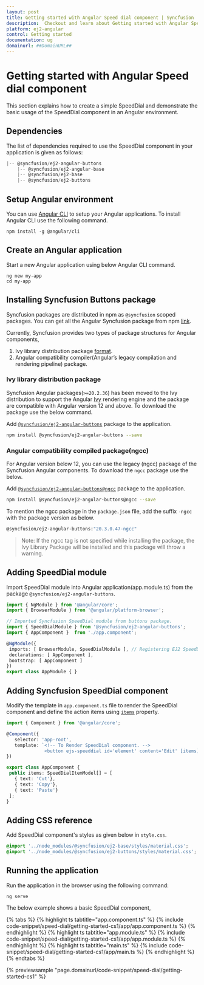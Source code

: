 ```yaml
---
layout: post
title: Getting started with Angular Speed dial component | Syncfusion
description:  Checkout and learn about Getting started with Angular Speed dial component of Syncfusion Essential JS 2 and more details.
platform: ej2-angular
control: Getting started 
documentation: ug
domainurl: ##DomainURL##
---
```


# Getting started with Angular Speed dial component

This section explains how to create a simple SpeedDial and demonstrate the basic usage of the SpeedDial component in an Angular environment.

## Dependencies

The list of dependencies required to use the SpeedDial component in your application is given as follows:

```js
|-- @syncfusion/ej2-angular-buttons
    |-- @syncfusion/ej2-angular-base
    |-- @syncfusion/ej2-base
    |-- @syncfusion/ej2-buttons
```

## Setup Angular environment

You can use [Angular CLI](https://github.com/angular/angular-cli) to setup your Angular applications. To install Angular CLI use the following command.

```
npm install -g @angular/cli
```

## Create an Angular application

Start a new Angular application using below Angular CLI command.

```
ng new my-app
cd my-app
```

## Installing Syncfusion Buttons package

Syncfusion packages are distributed in npm as `@syncfusion` scoped packages. You can get all the Angular Syncfusion package from npm [link]( https://www.npmjs.com/search?q=%40syncfusion%2Fej2-angular- ).

Currently, Syncfusion provides two types of package structures for Angular components,
1. Ivy library distribution package [format](https://angular.io/guide/angular-package-format#angular-package-format).
2. Angular compatibility compiler(Angular’s legacy compilation and rendering pipeline) package.

### Ivy library distribution package

Syncfusion Angular packages(`>=20.2.36`) has been moved to the Ivy distribution to support the Angular [Ivy](https://docs.angular.lat/guide/ivy) rendering engine and the package are compatible with Angular version 12 and above. To download the package use the below command.

Add [`@syncfusion/ej2-angular-buttons`](https://www.npmjs.com/package/@syncfusion/ej2-angular-buttons/v/20.3.47) package to the application.

```bash
npm install @syncfusion/ej2-angular-buttons --save
```

### Angular compatibility compiled package(ngcc)

For Angular version below 12, you can use the legacy (ngcc) package of the Syncfusion Angular components. To download the `ngcc` package use the below.

Add [`@syncfusion/ej2-angular-buttons@ngcc`](https://www.npmjs.com/package/@syncfusion/ej2-angular-buttons/v/20.3.47-ngcc) package to the application.

```bash
npm install @syncfusion/ej2-angular-buttons@ngcc --save
```

To mention the ngcc package in the `package.json` file, add the suffix `-ngcc` with the package version as below.

```bash
@syncfusion/ej2-angular-buttons:"20.3.0.47-ngcc"
```

>Note: If the ngcc tag is not specified while installing the package, the Ivy Library Package will be installed and this package will throw a warning.

## Adding SpeedDial module

Import SpeedDial module into Angular application(app.module.ts) from the package
`@syncfusion/ej2-angular-buttons`.

 ```typescript
import { NgModule } from '@angular/core';
import { BrowserModule } from '@angular/platform-browser';

// Imported Syncfusion SpeedDial module from buttons package.
import { SpeedDialModule } from '@syncfusion/ej2-angular-buttons';
import { AppComponent }  from './app.component';

@NgModule({
  imports: [ BrowserModule, SpeedDialModule ], // Registering EJ2 SpeedDial Module.
  declarations: [ AppComponent ],
  bootstrap: [ AppComponent ]
})
export class AppModule { }
```

## Adding Syncfusion SpeedDial component

Modify the template in `app.component.ts` file to render the SpeedDial component and define the action items using [`items`](https://ej2.syncfusion.com/angular/documentation/api/speed-dial/#items) property.

 ```typescript
import { Component } from '@angular/core';

@Component({
    selector: 'app-root',
    template: `<!-- To Render SpeedDial component. -->
               <button ejs-speeddial id='element' content='Edit' [items]='items'></button>`
})

export class AppComponent {
  public items: SpeedDialItemModel[] = [
    { text: 'Cut'},
    { text: 'Copy'},
    { text: 'Paste'}
  ];
}
```

## Adding CSS reference

Add SpeedDial component's styles as given below in `style.css`.

```css
@import '../node_modules/@syncfusion/ej2-base/styles/material.css';
@import '../node_modules/@syncfusion/ej2-buttons/styles/material.css';
```

## Running the application

Run the application in the browser using the following command:

```
ng serve
```

The below example shows a basic SpeedDial component,

{% tabs %}
{% highlight ts tabtitle="app.component.ts" %}
{% include code-snippet/speed-dial/getting-started-cs1/app/app.component.ts %}
{% endhighlight %}
{% highlight ts tabtitle="app.module.ts" %}
{% include code-snippet/speed-dial/getting-started-cs1/app/app.module.ts %}
{% endhighlight %}
{% highlight ts tabtitle="main.ts" %}
{% include code-snippet/speed-dial/getting-started-cs1/app/main.ts %}
{% endhighlight %}
{% endtabs %}
  
{% previewsample "page.domainurl/code-snippet/speed-dial/getting-started-cs1" %}

